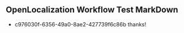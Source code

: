## OpenLocalization Workflow Test MarkDown
* c976030f-6356-49a0-8ae2-427739f6c86b thanks!

<!--HONumber=Jul16_HO4-->


